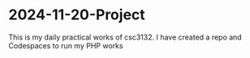 # 2024-11-20-Project
This is my daily practical works of csc3132. I have created a repo and Codespaces to run my PHP works
